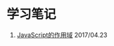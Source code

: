 # 学习笔记
1. [JavaScript的作用域](https://github.com/shly/notes/blob/master/JavaScript/JavaScript%E7%9A%84%E4%BD%9C%E7%94%A8%E5%9F%9F%E9%97%AE%E9%A2%98.md)    2017/04.23 

